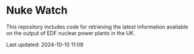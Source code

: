 # Nuke Watch

This repository includes code for retrieving the latest information available on the output of EDF nuclear power plants in the UK.

Last updated: 2024-10-10 11:09